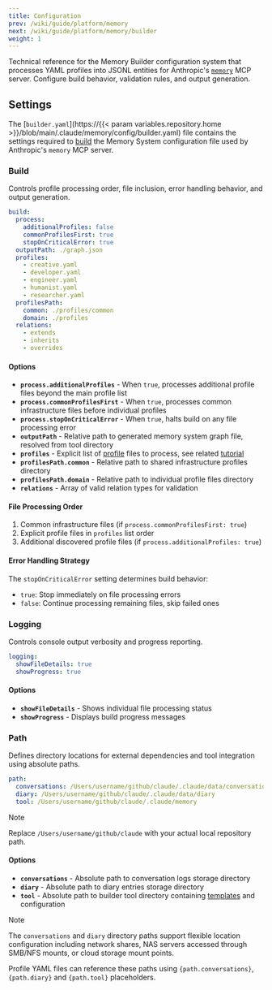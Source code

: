 ```yaml
---
title: Configuration
prev: /wiki/guide/platform/memory
next: /wiki/guide/platform/memory/builder
weight: 1
---
```


Technical reference for the Memory Builder configuration system that processes YAML profiles into JSONL entities for Anthropic's [`memory`](https://github.com/modelcontextprotocol/servers/tree/main/src/memory) MCP server. Configure build behavior, validation rules, and output generation.

<!--more-->

## Settings

The [`builder.yaml`](https://{{< param variables.repository.home >}}/blob/main/.claude/memory/config/builder.yaml) file contains the settings required to [build](/claude/wiki/guide/platform/memory/builder) the Memory System configuration file used by Anthropic's `memory` MCP server.

### Build

Controls profile processing order, file inclusion, error handling behavior, and output generation.

```yaml
build:
  process:
    additionalProfiles: false
    commonProfilesFirst: true
    stopOnCriticalError: true
  outputPath: ./graph.json
  profiles:
    - creative.yaml
    - developer.yaml
    - engineer.yaml
    - humanist.yaml
    - researcher.yaml
  profilesPath:
    common: ./profiles/common
    domain: ./profiles
  relations:
    - extends
    - inherits
    - overrides
```

#### Options

- **`process.additionalProfiles`** - When `true`, processes additional profile files beyond the main profile list
- **`process.commonProfilesFirst`** - When `true`, processes common infrastructure files before individual profiles
- **`process.stopOnCriticalError`** - When `true`, halts build on any file processing error
- **`outputPath`** - Relative path to generated memory system graph file, resolved from tool directory
- **`profiles`** - Explicit list of [profile](/claude/wiki/guide/profile) files to process, see related [tutorial](/claude/tutorials/handbook/profile/design)
- **`profilesPath.common`** - Relative path to shared infrastructure profiles directory
- **`profilesPath.domain`** - Relative path to individual profile files directory
- **`relations`** - Array of valid relation types for validation

#### File Processing Order

1. Common infrastructure files (if `process.commonProfilesFirst: true`)
2. Explicit profile files in `profiles` list order
3. Additional discovered profile files (if `process.additionalProfiles: true`)

#### Error Handling Strategy

The `stopOnCriticalError` setting determines build behavior:

- `true`: Stop immediately on file processing errors
- `false`: Continue processing remaining files, skip failed ones

### Logging

Controls console output verbosity and progress reporting.

```yaml
logging:
  showFileDetails: true
  showProgress: true
```

#### Options

- **`showFileDetails`** - Shows individual file processing status
- **`showProgress`** - Displays build progress messages

### Path

Defines directory locations for external dependencies and tool integration using absolute paths.

```yaml
path:
  conversations: /Users/username/github/claude/.claude/data/conversations
  diary: /Users/username/github/claude/.claude/data/diary
  tool: /Users/username/github/claude/.claude/memory
```

> [!NOTE]
> Replace `/Users/username/github/claude` with your actual local repository path.

#### Options

- **`conversations`** - Absolute path to conversation logs storage directory
- **`diary`** - Absolute path to diary entries storage directory
- **`tool`** - Absolute path to builder tool directory containing [templates](/claude/wiki/guide/platform/memory/templates) and configuration

> [!NOTE]
> The `conversations` and `diary` directory paths support flexible location configuration including network shares, NAS servers accessed through SMB/NFS mounts, or cloud storage mount points.

Profile YAML files can reference these paths using `{path.conversations}`, `{path.diary}` and `{path.tool}` placeholders.
